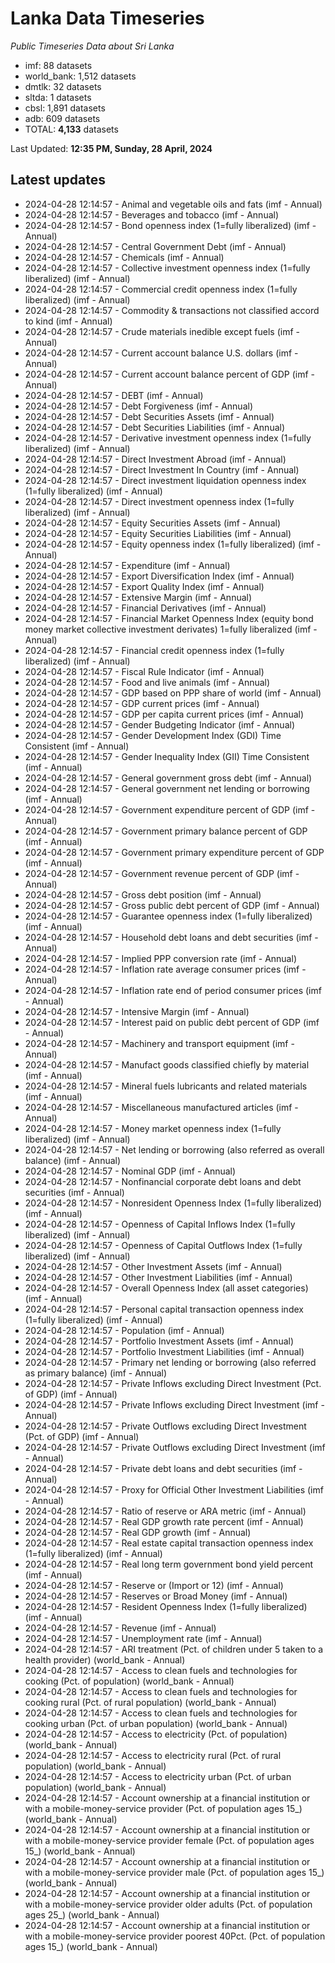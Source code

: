 # Lanka Data Timeseries
*Public Timeseries Data about Sri Lanka*

* imf: 88 datasets
* world_bank: 1,512 datasets
* dmtlk: 32 datasets
* sltda: 1 datasets
* cbsl: 1,891 datasets
* adb: 609 datasets
* TOTAL: **4,133** datasets

Last Updated: **12:35 PM, Sunday, 28 April, 2024**

## Latest updates

* 2024-04-28 12:14:57 - Animal and vegetable oils and fats (imf - Annual)
* 2024-04-28 12:14:57 - Beverages and tobacco (imf - Annual)
* 2024-04-28 12:14:57 - Bond openness index (1=fully liberalized) (imf - Annual)
* 2024-04-28 12:14:57 - Central Government Debt (imf - Annual)
* 2024-04-28 12:14:57 - Chemicals (imf - Annual)
* 2024-04-28 12:14:57 - Collective investment openness index (1=fully liberalized) (imf - Annual)
* 2024-04-28 12:14:57 - Commercial credit openness index (1=fully liberalized) (imf - Annual)
* 2024-04-28 12:14:57 - Commodity & transactions not classified accord to kind (imf - Annual)
* 2024-04-28 12:14:57 - Crude materials inedible except fuels (imf - Annual)
* 2024-04-28 12:14:57 - Current account balance U.S. dollars (imf - Annual)
* 2024-04-28 12:14:57 - Current account balance percent of GDP (imf - Annual)
* 2024-04-28 12:14:57 - DEBT (imf - Annual)
* 2024-04-28 12:14:57 - Debt Forgiveness (imf - Annual)
* 2024-04-28 12:14:57 - Debt Securities Assets (imf - Annual)
* 2024-04-28 12:14:57 - Debt Securities Liabilities (imf - Annual)
* 2024-04-28 12:14:57 - Derivative investment openness index (1=fully liberalized) (imf - Annual)
* 2024-04-28 12:14:57 - Direct Investment Abroad (imf - Annual)
* 2024-04-28 12:14:57 - Direct Investment In Country (imf - Annual)
* 2024-04-28 12:14:57 - Direct investment liquidation openness index (1=fully liberalized) (imf - Annual)
* 2024-04-28 12:14:57 - Direct investment openness index (1=fully liberalized) (imf - Annual)
* 2024-04-28 12:14:57 - Equity Securities Assets (imf - Annual)
* 2024-04-28 12:14:57 - Equity Securities Liabilities (imf - Annual)
* 2024-04-28 12:14:57 - Equity openness index (1=fully liberalized) (imf - Annual)
* 2024-04-28 12:14:57 - Expenditure (imf - Annual)
* 2024-04-28 12:14:57 - Export Diversification Index (imf - Annual)
* 2024-04-28 12:14:57 - Export Quality Index (imf - Annual)
* 2024-04-28 12:14:57 - Extensive Margin (imf - Annual)
* 2024-04-28 12:14:57 - Financial Derivatives (imf - Annual)
* 2024-04-28 12:14:57 - Financial Market Openness Index (equity bond money market collective investment derivates) 1=fully liberalized (imf - Annual)
* 2024-04-28 12:14:57 - Financial credit openness index (1=fully liberalized) (imf - Annual)
* 2024-04-28 12:14:57 - Fiscal Rule Indicator (imf - Annual)
* 2024-04-28 12:14:57 - Food and live animals (imf - Annual)
* 2024-04-28 12:14:57 - GDP based on PPP share of world (imf - Annual)
* 2024-04-28 12:14:57 - GDP current prices (imf - Annual)
* 2024-04-28 12:14:57 - GDP per capita current prices (imf - Annual)
* 2024-04-28 12:14:57 - Gender Budgeting Indicator (imf - Annual)
* 2024-04-28 12:14:57 - Gender Development Index (GDI) Time Consistent (imf - Annual)
* 2024-04-28 12:14:57 - Gender Inequality Index (GII) Time Consistent (imf - Annual)
* 2024-04-28 12:14:57 - General government gross debt (imf - Annual)
* 2024-04-28 12:14:57 - General government net lending or borrowing (imf - Annual)
* 2024-04-28 12:14:57 - Government expenditure percent of GDP (imf - Annual)
* 2024-04-28 12:14:57 - Government primary balance percent of GDP (imf - Annual)
* 2024-04-28 12:14:57 - Government primary expenditure percent of GDP (imf - Annual)
* 2024-04-28 12:14:57 - Government revenue percent of GDP (imf - Annual)
* 2024-04-28 12:14:57 - Gross debt position (imf - Annual)
* 2024-04-28 12:14:57 - Gross public debt percent of GDP (imf - Annual)
* 2024-04-28 12:14:57 - Guarantee openness index (1=fully liberalized) (imf - Annual)
* 2024-04-28 12:14:57 - Household debt loans and debt securities (imf - Annual)
* 2024-04-28 12:14:57 - Implied PPP conversion rate (imf - Annual)
* 2024-04-28 12:14:57 - Inflation rate average consumer prices (imf - Annual)
* 2024-04-28 12:14:57 - Inflation rate end of period consumer prices (imf - Annual)
* 2024-04-28 12:14:57 - Intensive Margin (imf - Annual)
* 2024-04-28 12:14:57 - Interest paid on public debt percent of GDP (imf - Annual)
* 2024-04-28 12:14:57 - Machinery and transport equipment (imf - Annual)
* 2024-04-28 12:14:57 - Manufact goods classified chiefly by material (imf - Annual)
* 2024-04-28 12:14:57 - Mineral fuels lubricants and related materials (imf - Annual)
* 2024-04-28 12:14:57 - Miscellaneous manufactured articles (imf - Annual)
* 2024-04-28 12:14:57 - Money market openness index (1=fully liberalized) (imf - Annual)
* 2024-04-28 12:14:57 - Net lending or borrowing (also referred as overall balance) (imf - Annual)
* 2024-04-28 12:14:57 - Nominal GDP (imf - Annual)
* 2024-04-28 12:14:57 - Nonfinancial corporate debt loans and debt securities (imf - Annual)
* 2024-04-28 12:14:57 - Nonresident Openness Index (1=fully liberalized) (imf - Annual)
* 2024-04-28 12:14:57 - Openness of Capital Inflows Index (1=fully liberalized) (imf - Annual)
* 2024-04-28 12:14:57 - Openness of Capital Outflows Index (1=fully liberalized) (imf - Annual)
* 2024-04-28 12:14:57 - Other Investment Assets (imf - Annual)
* 2024-04-28 12:14:57 - Other Investment Liabilities (imf - Annual)
* 2024-04-28 12:14:57 - Overall Openness Index (all asset categories) (imf - Annual)
* 2024-04-28 12:14:57 - Personal capital transaction openness index (1=fully liberalized) (imf - Annual)
* 2024-04-28 12:14:57 - Population (imf - Annual)
* 2024-04-28 12:14:57 - Portfolio Investment Assets (imf - Annual)
* 2024-04-28 12:14:57 - Portfolio Investment Liabilities (imf - Annual)
* 2024-04-28 12:14:57 - Primary net lending or borrowing (also referred as primary balance) (imf - Annual)
* 2024-04-28 12:14:57 - Private Inflows excluding Direct Investment (Pct. of GDP) (imf - Annual)
* 2024-04-28 12:14:57 - Private Inflows excluding Direct Investment (imf - Annual)
* 2024-04-28 12:14:57 - Private Outflows excluding Direct Investment (Pct. of GDP) (imf - Annual)
* 2024-04-28 12:14:57 - Private Outflows excluding Direct Investment (imf - Annual)
* 2024-04-28 12:14:57 - Private debt loans and debt securities (imf - Annual)
* 2024-04-28 12:14:57 - Proxy for Official Other Investment Liabilities (imf - Annual)
* 2024-04-28 12:14:57 - Ratio of reserve or ARA metric (imf - Annual)
* 2024-04-28 12:14:57 - Real GDP growth rate percent (imf - Annual)
* 2024-04-28 12:14:57 - Real GDP growth (imf - Annual)
* 2024-04-28 12:14:57 - Real estate capital transaction openness index (1=fully liberalized) (imf - Annual)
* 2024-04-28 12:14:57 - Real long term government bond yield percent (imf - Annual)
* 2024-04-28 12:14:57 - Reserve or (Import or 12) (imf - Annual)
* 2024-04-28 12:14:57 - Reserves or Broad Money (imf - Annual)
* 2024-04-28 12:14:57 - Resident Openness Index (1=fully liberalized) (imf - Annual)
* 2024-04-28 12:14:57 - Revenue (imf - Annual)
* 2024-04-28 12:14:57 - Unemployment rate (imf - Annual)
* 2024-04-28 12:14:57 - ARI treatment (Pct. of children under 5 taken to a health provider) (world_bank - Annual)
* 2024-04-28 12:14:57 - Access to clean fuels and technologies for cooking (Pct. of population) (world_bank - Annual)
* 2024-04-28 12:14:57 - Access to clean fuels and technologies for cooking rural (Pct. of rural population) (world_bank - Annual)
* 2024-04-28 12:14:57 - Access to clean fuels and technologies for cooking urban (Pct. of urban population) (world_bank - Annual)
* 2024-04-28 12:14:57 - Access to electricity (Pct. of population) (world_bank - Annual)
* 2024-04-28 12:14:57 - Access to electricity rural (Pct. of rural population) (world_bank - Annual)
* 2024-04-28 12:14:57 - Access to electricity urban (Pct. of urban population) (world_bank - Annual)
* 2024-04-28 12:14:57 - Account ownership at a financial institution or with a mobile-money-service provider (Pct. of population ages 15_) (world_bank - Annual)
* 2024-04-28 12:14:57 - Account ownership at a financial institution or with a mobile-money-service provider female (Pct. of population ages 15_) (world_bank - Annual)
* 2024-04-28 12:14:57 - Account ownership at a financial institution or with a mobile-money-service provider male (Pct. of population ages 15_) (world_bank - Annual)
* 2024-04-28 12:14:57 - Account ownership at a financial institution or with a mobile-money-service provider older adults (Pct. of population ages 25_) (world_bank - Annual)
* 2024-04-28 12:14:57 - Account ownership at a financial institution or with a mobile-money-service provider poorest 40Pct. (Pct. of population ages 15_) (world_bank - Annual)